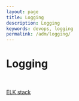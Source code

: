 ```yaml
---
layout: page
title: Logging
description: Logging
keywords: devops, logging
permalink: /adm/logging/
---
```


# Logging

<br/>

[ELK stack](/linux/logging/elk/)
